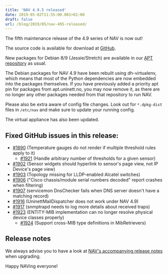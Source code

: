 ```yaml
---
title: 'NAV 4.9.5 released'
date: 2019-05-02T11:55:00.001+02:00
draft: false
url: /blog/2019/05/nav-495-released/
---
```


The fifth maintenance release of the 4.9 series of NAV is now out!

The source code is available for download at [GitHub](https://github.com/UNINETT/nav/releases).

New packages for Debian 8/9 (Jessie/Stretch) are available in our [APT repository](https://nav.uninett.no/install-instructions/#debian) as usual.

The Debian packages for NAV 4.9 have been rebuilt using dh-virtualenv, which means that most of the Python dependencies are now embedded into the packages themselves. If you have previously added a priority apt pin for packages from apt.uninett.no, you may now remove it, as there are no longer any other packages needed from that repository to run NAV.

Please also be extra aware of config file changes. Look out for `*.dpkg-dist` files in `/etc/nav` and make sure to update your running config.

The virtual appliance has also been updated.

## Fixed GitHub issues in this release:

*   [#1890](https://github.com/Uninett/nav/issues/1890) (Temperature gauges do not render if multiple threshold rules apply to it)
    *   [#1921](https://github.com/Uninett/nav/pull/1921) (Handle arbitrary number of thresholds for a given sensor)
*   [#1902](https://github.com/Uninett/nav/issues/1902) (Sensor widgets should hyperlink to sensor's page view, not IP Device's page view)
*   [#1903](https://github.com/Uninett/nav/issues/1903) (Topology missing for LLDP-enabled Alcatel switches)
*   [#1906](https://github.com/Uninett/nav/issues/1906) ("Cisco chassis/module serial numbers decoded" report crashes when filtering)
*   [#1907](https://github.com/Uninett/nav/issues/1907) (servicemon DnsChecker fails when DNS server doesn't have a matching record)
*   [#1916](https://github.com/Uninett/nav/issues/1916) (UninettMailDispatcher does not work under NAV 4.9)
*   [#1917](https://github.com/Uninett/nav/issues/1917) (snmptrapd needs to log more details about received traps)
*   [#1923](https://github.com/Uninett/nav/issues/1923) (ENTITY-MIB implementation can no longer resolve physical device classes properly)
    *   [#1924](https://github.com/Uninett/nav/pull/1924) (Support cross-MIB type definitions in MibRetrievers)

## Release notes

We always advise you to have a look at [NAV's accompanying release notes](https://nav.uninett.no/doc/4.9/release-notes.html#nav-4-9) when upgrading.

Happy NAVing everyone!
